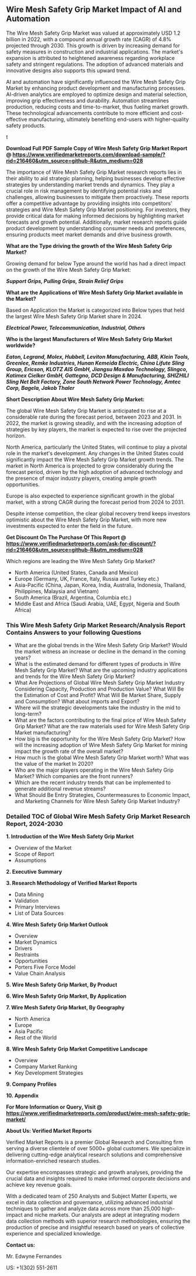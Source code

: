 <h2>Wire Mesh Safety Grip Market Impact of AI and Automation</h2><p>The Wire Mesh Safety Grip Market was valued at approximately USD 1.2 billion in 2022, with a compound annual growth rate (CAGR) of 4.8% projected through 2030. This growth is driven by increasing demand for safety measures in construction and industrial applications. The market's expansion is attributed to heightened awareness regarding workplace safety and stringent regulations. The adoption of advanced materials and innovative designs also supports this upward trend.</p><p>AI and automation have significantly influenced the Wire Mesh Safety Grip Market by enhancing product development and manufacturing processes. AI-driven analytics are employed to optimize design and material selection, improving grip effectiveness and durability. Automation streamlines production, reducing costs and time-to-market, thus fueling market growth. These technological advancements contribute to more efficient and cost-effective manufacturing, ultimately benefiting end-users with higher-quality safety products.</p>t</p><p id="" class=""><strong>Download Full PDF Sample Copy of Wire Mesh Safety Grip Market Report @ <a href="https://www.verifiedmarketreports.com/download-sample/?rid=216460&utm_source=github-R&utm_medium=028" target="_blank">https://www.verifiedmarketreports.com/download-sample/?rid=216460&utm_source=github-R&utm_medium=028</a></strong></p><p>The importance of&nbsp;Wire Mesh Safety Grip Market research reports lies in their ability to aid strategic planning, helping businesses develop effective strategies by understanding market trends and dynamics. They play a crucial role in risk management by identifying potential risks and challenges, allowing businesses to mitigate them proactively. These reports offer a competitive advantage by providing insights into competitors' strategies and Wire Mesh Safety Grip Market positioning. For investors, they provide critical data for making informed decisions by highlighting market forecasts and growth potential. Additionally, market research reports guide product development by understanding consumer needs and preferences, ensuring products meet market demands and drive business growth.</p><p><strong>What are the&nbsp;Type driving the growth of the Wire Mesh Safety Grip Market?</strong></p><p id="" class="">Growing demand for below Type around the world has had a direct impact on the growth of the Wire Mesh Safety Grip Market:</p><em><strong>Support Grips, Pulling Grips, Strain Relief Grips</strong></em></p><strong>What are the&nbsp;Applications&nbsp;of Wire Mesh Safety Grip Market available in the Market?</strong></p><p id="" class="">Based on Application the Market is categorized into Below types that held the largest Wire Mesh Safety Grip Market share In 2024.</p><em><strong>Electrical Power, Telecommunication, Industrial, Others</strong></em></p><strong>Who is the largest Manufacturers of Wire Mesh Safety Grip Market worldwide?</strong></p><p><em><strong>Eaton, Legrand, Molex, Hubbell, Leviton Manufacturing, ABB, Klein Tools, Greenlee, Remke Industries, Hunan Kemeida Electric, China Lifute Sling Group, Ericson, KLOTZ AIS GmbH, Jiangsu Maxdao Technology, Slingco, Katimex Cielker GmbH, Gattegno, DCD Design & Manufacturing, SHIZHILI Sling Net Belt Factory, Zone South Network Power Technology, Amtec Corp, Bagela, Jakob Thaler</strong></em></p><p id="" class=""><strong>Short Description About Wire Mesh Safety Grip Market:</strong></p><p>The global Wire Mesh Safety Grip Market is anticipated to rise at a considerable rate during the forecast period, between 2023 and 2031. In 2022, the market is growing steadily, and with the increasing adoption of strategies by key players, the market is expected to rise over the projected horizon.</p><p>North America, particularly the United States, will continue to play a pivotal role in the market's development. Any changes in the United States could significantly impact the Wire Mesh Safety Grip Market growth trends. The market in North America is projected to grow considerably during the forecast period, driven by the high adoption of advanced technology and the presence of major industry players, creating ample growth opportunities.</p><p>Europe is also expected to experience significant growth in the global market, with a strong CAGR during the forecast period from 2024 to 2031.</p><p>Despite intense competition, the clear global recovery trend keeps investors optimistic about the Wire Mesh Safety Grip Market, with more new investments expected to enter the field in the future.</p><p id="" class=""><strong>Get Discount On The Purchase Of This Report @ <a href="https://www.verifiedmarketreports.com/ask-for-discount/?rid=216460&utm_source=github-R&utm_medium=028" target="_blank">https://www.verifiedmarketreports.com/ask-for-discount/?rid=216460&utm_source=github-R&utm_medium=028</a></strong></p>Which regions are leading the Wire Mesh Safety Grip Market?</p><ul><li>North America (United States, Canada and Mexico)</li><li>Europe (Germany, UK, France, Italy, Russia and Turkey etc.)</li><li>Asia-Pacific (China, Japan, Korea, India, Australia, Indonesia, Thailand, Philippines, Malaysia and Vietnam)</li><li>South America (Brazil, Argentina, Columbia etc.)</li><li>Middle East and Africa (Saudi Arabia, UAE, Egypt, Nigeria and South Africa)</li></ul><h3 id="" class="">This Wire Mesh Safety Grip Market Research/Analysis Report Contains Answers to your following Questions</h3><ul><li>What are the global trends in the Wire Mesh Safety Grip Market? Would the market witness an increase or decline in the demand in the coming years?</li><li>What is the estimated demand for different types of products in Wire Mesh Safety Grip Market? What are the upcoming industry applications and trends for the Wire Mesh Safety Grip Market?</li><li>What Are Projections of Global Wire Mesh Safety Grip Market Industry Considering Capacity, Production and Production Value? What Will Be the Estimation of Cost and Profit? What Will Be Market Share, Supply and Consumption? What about imports and Export?</li><li>Where will the strategic developments take the industry in the mid to long-term?</li><li>What are the factors contributing to the final price of Wire Mesh Safety Grip Market? What are the raw materials used for Wire Mesh Safety Grip Market manufacturing?</li><li>How big is the opportunity for the Wire Mesh Safety Grip Market? How will the increasing adoption of Wire Mesh Safety Grip Market for mining impact the growth rate of the overall market?</li><li>How much is the global Wire Mesh Safety Grip Market worth? What was the value of the market In 2020?</li><li>Who are the major players operating in the Wire Mesh Safety Grip Market? Which companies are the front runners?</li><li>Which are the recent industry trends that can be implemented to generate additional revenue streams?</li><li>What Should Be Entry Strategies, Countermeasures to Economic Impact, and Marketing Channels for Wire Mesh Safety Grip Market Industry?</li></ul><h3 id="" class="">Detailed TOC of Global Wire Mesh Safety Grip Market Research Report, 2024-2030</h3><p id="" class=""><strong>1. Introduction of the Wire Mesh Safety Grip Market</strong></p><ul><li>Overview of the Market</li><li>Scope of Report</li><li>Assumptions</li></ul><p id="" class=""><strong>2. Executive Summary</strong></p><p id="" class=""><strong>3. Research Methodology of Verified Market Reports</strong></p><ul><li>Data Mining</li><li>Validation</li><li>Primary Interviews</li><li>List of Data Sources</li></ul><p id="" class=""><strong>4. Wire Mesh Safety Grip Market Outlook</strong></p><ul><li>Overview</li><li>Market Dynamics</li><li>Drivers</li><li>Restraints</li><li>Opportunities</li><li>Porters Five Force Model</li><li>Value Chain Analysis</li></ul><p id="" class=""><strong>5. Wire Mesh Safety Grip Market, By Product</strong></p><p id="" class=""><strong>6. Wire Mesh Safety Grip Market, By Application</strong></p><p id="" class=""><strong>7. Wire Mesh Safety Grip Market, By Geography</strong></p><ul><li>North America</li><li>Europe</li><li>Asia Pacific</li><li>Rest of the World</li></ul><p id="" class=""><strong>8. Wire Mesh Safety Grip Market Competitive Landscape</strong></p><ul><li>Overview</li><li>Company Market Ranking</li><li>Key Development Strategies</li></ul><p id="" class=""><strong>9. Company Profiles</strong></p><p id="" class=""><strong>10. Appendix</strong></p><p id="" class=""><strong>For More Information or Query, Visit @ <a href="https://www.verifiedmarketreports.com/product/wire-mesh-safety-grip-market/" target="_blank">https://www.verifiedmarketreports.com/product/wire-mesh-safety-grip-market/</a></strong></p><p id="" class=""><strong>About Us: Verified Market Reports</strong></p><p id="" class="">Verified Market Reports is a premier Global Research and Consulting firm serving a diverse clientele of over 5000+ global customers. We specialize in delivering cutting-edge analytical research solutions and comprehensive information-enriched research studies.</p><p id="" class="">Our expertise encompasses strategic and growth analyses, providing the crucial data and insights required to make informed corporate decisions and achieve key revenue goals.</p><p id="" class="">With a dedicated team of 250 Analysts and Subject Matter Experts, we excel in data collection and governance, utilizing advanced industrial techniques to gather and analyze data across more than 25,000 high-impact and niche markets. Our analysts are adept at integrating modern data collection methods with superior research methodologies, ensuring the production of precise and insightful research based on years of collective experience and specialized knowledge.</p><p id="" class=""><strong>Contact us:</strong></p><p id="" class="">Mr. Edwyne Fernandes</p><p id="" class="">US: +1(302) 551-2611</p>